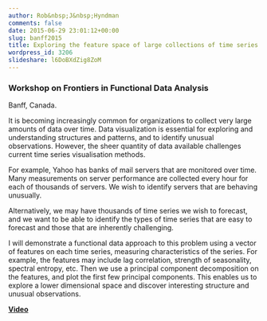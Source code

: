 ```yaml
---
author: Rob&nbsp;J&nbsp;Hyndman
comments: false
date: 2015-06-29 23:01:12+00:00
slug: banff2015
title: Exploring the feature space of large collections of time series
wordpress_id: 3206
slideshare: l6DoBXdZig8ZoM
---
```


### **Work­shop on Fron­tiers in Func­tional Data Analy­sis**


Banff, Canada.



It is becoming increasingly common for organizations to collect very large amounts of data over time. Data visualization is essential for exploring and understanding structures and patterns, and to identify unusual observations. However, the sheer quantity of data available challenges current time series visualisation methods.

For example, Yahoo has banks of mail servers that are monitored over time. Many measurements on server performance are collected every hour for each of thousands of servers. We wish to identify servers that are behaving unusually.

Alternatively, we may have thousands of time series we wish to forecast, and we want to be able to identify the types of time series that are easy to forecast and those that are inherently challenging.

I will demonstrate a functional data approach to this problem using a vector of features on each time series, measuring characteristics of the series. For example, the features may include lag correlation, strength of seasonality, spectral entropy, etc. Then we use a principal component decomposition on the features, and plot the first few principal components. This enables us to explore a lower dimensional space and discover interesting structure and unusual observations.







**[Video](http://www.birs.ca/events/2015/5-day-workshops/15w5096/videos/watch/201506301041-Hyndman.html)**
